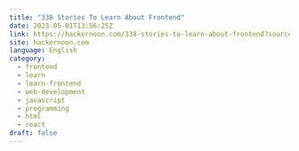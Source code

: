 ```yaml
---
title: "338 Stories To Learn About Frontend"
date: 2023-05-01T13:56:25Z
link: https://hackernoon.com/338-stories-to-learn-about-frontend?source=rss&utm_medium=RSS&utm_source=news.12bit.vn
site: hackernoon.com
language: English
category:
  - frontend
  - learn
  - learn-frontend
  - web-development
  - javascript
  - programming
  - html
  - react
draft: false
---
```

